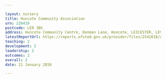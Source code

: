```yaml
---

layout: nursery
title: Huncote Community Association
urn: 226419
postcode: LE9 3BS
address: Huncote Community Centre, Denman Lane, Huncote, LEICESTER, LE9 3BS
latestReportUrl: https://reports.ofsted.gov.uk/provider/files/2542618/urn/226419.pdf
teaching: 2
development: 2
leadership: 2
outcomes: 2
overall: 2
date: 21 January 2016

---
```


